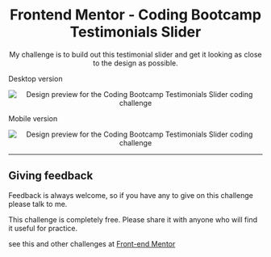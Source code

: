 <h1 align="center">Frontend Mentor - Coding Bootcamp Testimonials Slider </h1>

<p align="center">My challenge is to build out this testimonial slider and get it looking as close to the design as possible. </p>

<p> Desktop version </p>
<p align="center"> <img src="https://github.com/jessicarf18/Challenge-Testimonials-Slider/blob/master/assets/design/desktop-preview.jpg" alt="Design preview for the Coding Bootcamp Testimonials Slider coding challenge" </p>
<br>
<p> Mobile version </p>
<p align="center"> <img src="https://github.com/jessicarf18/Challenge-Testimonials-Slider/blob/master/assets/design/mobile-design-slide-1.jpg" alt="Design preview for the Coding Bootcamp Testimonials Slider coding challenge" </p>
<hr>
<h2> Giving feedback </h2>
<p>
Feedback is always welcome, so if you have any to give on this challenge please talk to me.

This challenge is completely free. Please share it with anyone who will find it useful for practice. </p>

<p> see this and other challenges at <a href="https://www.frontendmentor.io/challenges">Front-end Mentor<a/> </p>
  

